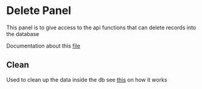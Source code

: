 # Delete Panel 

This panel is to give access to the api functions that can delete records into the database 

Documentation about this [file](../../../frontend/src/Admin/DeletePanel.js)

## Clean 

Used to clean up the data inside the db see [this](../../API/FrontEnd/Controllers/DeleteController.md) on how it works
